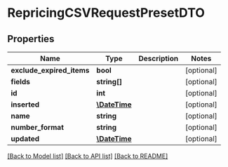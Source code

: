 # RepricingCSVRequestPresetDTO

## Properties
Name | Type | Description | Notes
------------ | ------------- | ------------- | -------------
**exclude_expired_items** | **bool** |  | [optional] 
**fields** | **string[]** |  | [optional] 
**id** | **int** |  | [optional] 
**inserted** | [**\DateTime**](\DateTime.md) |  | [optional] 
**name** | **string** |  | [optional] 
**number_format** | **string** |  | [optional] 
**updated** | [**\DateTime**](\DateTime.md) |  | [optional] 

[[Back to Model list]](../README.md#documentation-for-models) [[Back to API list]](../README.md#documentation-for-api-endpoints) [[Back to README]](../README.md)


